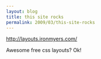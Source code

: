 ```yaml
---
layout: blog
title: this site rocks
permalink: 2009/03/this-site-rocks
---
```


<p><a href="http://layouts.ironmyers.com/">http://layouts.ironmyers.com/</a></p>
<p>Awesome free css layouts? Ok!</p>
